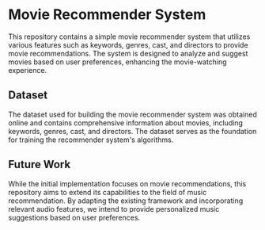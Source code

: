 # Movie Recommender System

This repository contains a simple movie recommender system that utilizes various features such as keywords, genres, cast, and directors to provide movie recommendations. The system is designed to analyze and suggest movies based on user preferences, enhancing the movie-watching experience.

## Dataset

The dataset used for building the movie recommender system was obtained online and contains comprehensive information about movies, including keywords, genres, cast, and directors. The dataset serves as the foundation for training the recommender system's algorithms.

## Future Work

While the initial implementation focuses on movie recommendations, this repository aims to extend its capabilities to the field of music recommendation. By adapting the existing framework and incorporating relevant audio features, we intend to provide personalized music suggestions based on user preferences.

